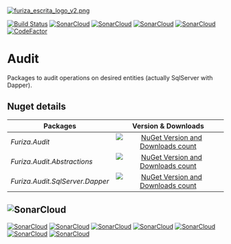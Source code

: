 [![furiza_escrita_logo_v2.png](https://www.imagemhost.com.br/images/2019/03/22/furiza_escrita_logo_v2.png)](https://www.imagemhost.com.br/image/Ybsqy)

[![Build Status](https://dev.azure.com/ivanborges/Furiza/_apis/build/status/furiza-audit?branchName=master)](https://dev.azure.com/ivanborges/Furiza/_build/latest?definitionId=18&branchName=master)
[![SonarCloud](https://sonarcloud.io/api/project_badges/measure?project=ivanborges_furiza-audit&metric=alert_status)](https://sonarcloud.io/dashboard?id=ivanborges_furiza-audit)
[![SonarCloud](https://sonarcloud.io/api/project_badges/measure?project=ivanborges_furiza-audit&metric=sqale_rating)](https://sonarcloud.io/dashboard?id=ivanborges_furiza-audit)
[![SonarCloud](https://sonarcloud.io/api/project_badges/measure?project=ivanborges_furiza-audit&metric=reliability_rating)](https://sonarcloud.io/dashboard?id=ivanborges_furiza-audit)
[![SonarCloud](https://sonarcloud.io/api/project_badges/measure?project=ivanborges_furiza-audit&metric=security_rating)](https://sonarcloud.io/dashboard?id=ivanborges_furiza-audit)
[![CodeFactor](https://www.codefactor.io/repository/github/ivanborges/furiza-audit/badge)](https://www.codefactor.io/repository/github/ivanborges/furiza-audit)

# Audit
Packages to audit operations on desired entities (actually SqlServer with Dapper).

## Nuget details
|Packages|Version & Downloads|
|---------------------------|:---:|
|*Furiza.Audit*|[![NuGet Version and Downloads count](https://buildstats.info/nuget/Furiza.Audit)](https://www.nuget.org/packages/Furiza.Audit)|
|*Furiza.Audit.Abstractions*|[![NuGet Version and Downloads count](https://buildstats.info/nuget/Furiza.Audit.Abstractions)](https://www.nuget.org/packages/Furiza.Audit.Abstractions)|
|*Furiza.Audit.SqlServer.Dapper*|[![NuGet Version and Downloads count](https://buildstats.info/nuget/Furiza.Audit.SqlServer.Dapper)](https://www.nuget.org/packages/Furiza.Audit.SqlServer.Dapper)|

## ![SonarCloud](https://sonarcloud.io/images/project_badges/sonarcloud-white.svg)

[![SonarCloud](https://sonarcloud.io/api/project_badges/measure?project=ivanborges_furiza-audit&metric=ncloc)](https://sonarcloud.io/dashboard?id=ivanborges_furiza-audit)
[![SonarCloud](https://sonarcloud.io/api/project_badges/measure?project=ivanborges_furiza-audit&metric=coverage)](https://sonarcloud.io/dashboard?id=ivanborges_furiza-audit)
[![SonarCloud](https://sonarcloud.io/api/project_badges/measure?project=ivanborges_furiza-audit&metric=duplicated_lines_density)](https://sonarcloud.io/dashboard?id=ivanborges_furiza-audit)
[![SonarCloud](https://sonarcloud.io/api/project_badges/measure?project=ivanborges_furiza-audit&metric=sqale_index)](https://sonarcloud.io/dashboard?id=ivanborges_furiza-audit)
[![SonarCloud](https://sonarcloud.io/api/project_badges/measure?project=ivanborges_furiza-audit&metric=bugs)](https://sonarcloud.io/dashboard?id=ivanborges_furiza-audit)
[![SonarCloud](https://sonarcloud.io/api/project_badges/measure?project=ivanborges_furiza-audit&metric=vulnerabilities)](https://sonarcloud.io/dashboard?id=ivanborges_furiza-audit)
[![SonarCloud](https://sonarcloud.io/api/project_badges/measure?project=ivanborges_furiza-audit&metric=code_smells)](https://sonarcloud.io/dashboard?id=ivanborges_furiza-audit)
